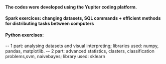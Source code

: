 #### The codes were developed using the Yupiter coding platform.

#### Spark exercices: changing datasets, SQL commands + efficient methods for distributing tasks between computers

#### Python exercises: 
-- 1 part: analysing datasets and visual interpreting; libraries used: numpy, pandas, matplotlib.
--                   2 part: advanced statistics, clasters, classification problems,svm, naivebayes; library used: sklearn

